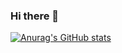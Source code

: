 ### Hi there 👋
[![Anurag's GitHub stats](https://github-readme-stats.vercel.app/api?username=Qwerty10291&theme=dark)](https://github.com/anuraghazra/github-readme-stats)
